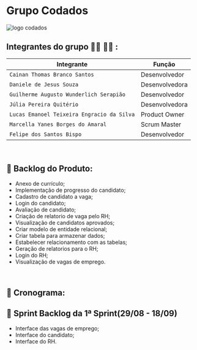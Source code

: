 # Grupo Codados

<p align="center">

![logo codados](https://user-images.githubusercontent.com/102192948/190279055-e7e18d35-75c4-4e28-84d3-02102f1ccd23.gif)
</p>

## Integrantes do grupo :woman_technologist: :man_technologist: : </br>
| Integrante | Função |
| --- | --- |
| `Cainan Thomas Branco Santos` | Desenvolvedor |
| `Daniele de Jesus Souza` | Desenvolvedora |
| `Guilherme Augusto Wunderlich Serapião` | Desenvolvedor |
| `Júlia Pereira Quitério` | Desenvolvedora |
| `Lucas Emanoel Teixeira Engracio da Silva` | Product Owner |
| `Marcella Yanes Borges do Amaral` | Scrum Master |
| `Felipe dos Santos Bispo` | Desenvolvedor |
<br>

## :page_facing_up: Backlog do Produto: <br>
- Anexo de currículo;<br>
- Implementação de progresso do candidato;<br>
- Cadastro de candidato a vaga;<br>
- Login do candidato;<br>
- Avaliação de candidato;<br>
- Criação de relatorio de vaga pelo RH;<br>
- Visualização de candidatos aprovados;<br>
- Criar modelo de entidade relacional;<br>
- Criar tabela para armazenar dados;<br>
- Estabelecer relacionamento com as tabelas;</br>
- Geração de relatorios para o RH;</br>
- Login do RH;</br>
- Visualização de vagas de emprego.</br>
<br>

## :compass: Cronograma:

 ## 🏁 Sprint Backlog da 1ª Sprint(29/08 - 18/09)<br>
 - Interface das vagas de emprego;</br>
 - Interface do candidato;</br>
 - Interface do RH.</br>
